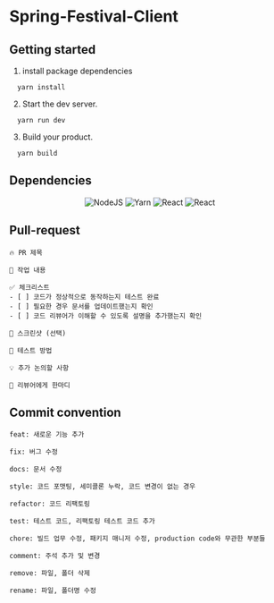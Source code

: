 # Spring-Festival-Client

## Getting started

1. install package dependencies

```
  yarn install
```

2. Start the dev server.

```
  yarn run dev
```

3. Build your product.

```
  yarn build
```

## Dependencies

<div align="center">

<img alt="NodeJS" src ="https://img.shields.io/badge/Node.js-v23.0.0-5FA04E?style=for-the-badge&logo=nodedotjs&logoColor=white"/>
<img alt="Yarn" src="https://img.shields.io/badge/Yarn-v1.22.22-2C8EBB?style=for-the-badge&logo=Yarn&logoColor=white"/>
<img alt="React" src="https://img.shields.io/badge/React-v19.0.0-61DAFB?style=for-the-badge&logo=react&logoColor=white"/>
<img alt="React" src="https://img.shields.io/badge/Typescript-v~5.7.2-3178C6?style=for-the-badge&logo=Typescript&logoColor=white"/>

</div>

## Pull-request
```
🔥 PR 제목  

📌 작업 내용  

✅ 체크리스트  
- [ ] 코드가 정상적으로 동작하는지 테스트 완료  
- [ ] 필요한 경우 문서를 업데이트했는지 확인  
- [ ] 코드 리뷰어가 이해할 수 있도록 설명을 추가했는지 확인  

📸 스크린샷 (선택)  

🚀 테스트 방법  

💡 추가 논의할 사항  

🙏 리뷰어에게 한마디

```

## Commit convention
```
feat: 새로운 기능 추가

fix: 버그 수정

docs: 문서 수정

style: 코드 포맷팅, 세미콜론 누락, 코드 변경이 없는 경우

refactor: 코드 리팩토링

test: 테스트 코드, 리팩토링 테스트 코드 추가

chore: 빌드 업무 수정, 패키지 매니저 수정, production code와 무관한 부분들

comment: 주석 추가 및 변경

remove: 파일, 폴더 삭제

rename: 파일, 폴더명 수정

```
